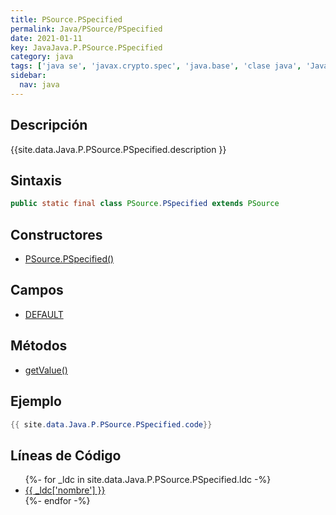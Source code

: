 ```yaml
---
title: PSource.PSpecified
permalink: Java/PSource/PSpecified
date: 2021-01-11
key: JavaJava.P.PSource.PSpecified
category: java
tags: ['java se', 'javax.crypto.spec', 'java.base', 'clase java', 'Java 1.5']
sidebar: 
  nav: java
---
```


## Descripción
{{site.data.Java.P.PSource.PSpecified.description }}

## Sintaxis
~~~java
public static final class PSource.PSpecified extends PSource
~~~

## Constructores
* [PSource.PSpecified()](/Java/PSource/PSpecified/PSource/PSpecified/)

## Campos
* [DEFAULT](/Java/PSource/PSpecified/DEFAULT)

## Métodos
* [getValue()](/Java/PSource/PSpecified/getValue)

## Ejemplo
~~~java
{{ site.data.Java.P.PSource.PSpecified.code}}
~~~

## Líneas de Código
<ul>
{%- for _ldc in site.data.Java.P.PSource.PSpecified.ldc -%}
   <li>
       <a href="{{_ldc['url'] }}">{{ _ldc['nombre'] }}</a>
   </li>
{%- endfor -%}
</ul>
